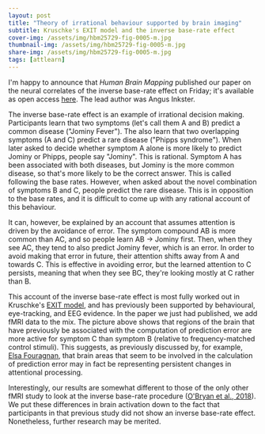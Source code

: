 ```yaml
---
layout: post
title: "Theory of irrational behaviour supported by brain imaging"
subtitle: Kruschke's EXIT model and the inverse base-rate effect
cover-img: /assets/img/hbm25729-fig-0005-m.jpg
thumbnail-img: /assets/img/hbm25729-fig-0005-m.jpg
share-img: /assets/img/hbm25729-fig-0005-m.jpg
tags: [attlearn]
---
```


I'm happy to announce that _Human Brain Mapping_ published our paper on the neural correlates of the inverse base-rate effect on Friday; it's available as open access [here](http://doi.org/10.1002/hbm.25729). The lead author was Angus Inkster. 

The inverse base-rate effect is an example of irrational decision making. Participants learn that two symptoms (let's call them A and B) predict a common disease ("Jominy Fever"). The also learn that two overlapping symptoms (A and C) predict a rare disease ("Phipps syndrome"). When later asked to decide whether symptom A alone is more likely to predict Jominy or Phipps, people say "Jominy". This is rational. Symptom A has been associated with both diseases, but Jominy is the more common disease, so that's more likely to be the correct answer. This is called following the base rates. However, when asked about the novel combination of symptoms B and C, people predict the rare disease. This is in opposition to the base rates, and it is difficult to come up with any rational account of this behaviour.

It can, however, be explained by an account that assumes attention is driven by the avoidance of error. The symptom compound AB is more common than AC, and so people learn  AB -> Jominy first. Then, when they see AC, they tend to also predict Jominy fever, which is an error. In order to avoid making that error in future, their attention shifts away from A and towards C. This is effective in avoiding error, but the learned attention to C persists, meaning that when they see BC, they're looking mostly at C rather than B. 

This account of the inverse base-rate effect is most fully worked out in Kruschke's [EXIT model](https://jkkweb.sitehost.iu.edu/articles/Kruschke2001JMP.pdf), and has previously been supported by behavioural, eye-tracking, and EEG evidence. In the paper we just had published, we add fMRI data to the mix. The picture above shows that regions of the brain that have previously be associated with the computation of prediction error are more active for symptom C than symptom B (relative to frequency-matched control stimuli). This suggests, as previously discussed by, for example, [Elsa Fouragnan](http://doi.org/10.1002/hbm.24047), that brain areas that seem to be involved in the calculation of prediction error may in fact be representing persistent changes in attentional processing. 

Interestingly, our results are somewhat different to those of the only other fMRI study to look at the inverse base-rate procedure ([O'Bryan et al., 2018](https://elifesciences.org/articles/36395.pdf)). We put these differences in brain activation down to the fact that participants in that previous study did not show an inverse base-rate effect. Nonetheless, further research may be merited.
